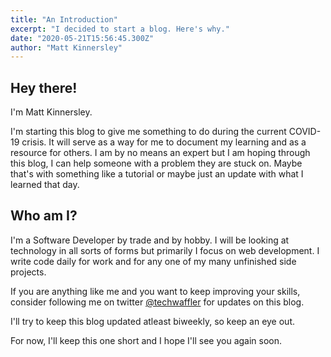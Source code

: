 ```yaml
---
title: "An Introduction"
excerpt: "I decided to start a blog. Here's why."
date: "2020-05-21T15:56:45.300Z"
author: "Matt Kinnersley"
---
```


## Hey there!

I'm Matt Kinnersley.

I'm starting this blog to give me something to do during the current COVID-19 crisis. It will serve as a way for me to document my learning and as a resource for others. I am by no means an expert but I am hoping through this blog, I can help someone with a problem they are stuck on. Maybe that's with something like a tutorial or maybe just an update with what I learned that day.

## Who am I?

I'm a Software Developer by trade and by hobby. I will be looking at technology in all sorts of forms but primarily I focus on web development. I write code daily for work and for any one of my many unfinished side projects.

If you are anything like me and you want to keep improving your skills, consider following me on twitter [@techwaffler](https://www.twitter.com/techwaffler) for updates on this blog.

I'll try to keep this blog updated atleast biweekly, so keep an eye out.

For now, I'll keep this one short and I hope I'll see you again soon.
